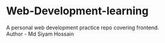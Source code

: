 # Web-Development-learning
A personal web development practice repo covering frontend.
<br>
Author - Md Siyam Hossain
